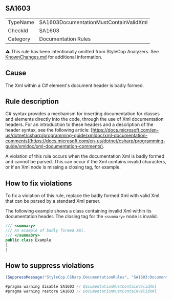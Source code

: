 ﻿## SA1603

<table>
<tr>
  <td>TypeName</td>
  <td>SA1603DocumentationMustContainValidXml</td>
</tr>
<tr>
  <td>CheckId</td>
  <td>SA1603</td>
</tr>
<tr>
  <td>Category</td>
  <td>Documentation Rules</td>
</tr>
</table>

:warning: This rule has been intentionally omitted from StyleCop Analyzers. See [KnownChanges.md](KnownChanges.md) for
additional information.

## Cause

The Xml within a C# element's document header is badly formed.

## Rule description

C# syntax provides a mechanism for inserting documentation for classes and elements directly into the code, through the use of Xml documentation headers. For an introduction to these headers and a description of the header syntax, see the following article: [https://docs.microsoft.com/en-us/dotnet/csharp/programming-guide/xmldoc/xml-documentation-comments](https://docs.microsoft.com/en-us/dotnet/csharp/programming-guide/xmldoc/xml-documentation-comments).

A violation of this rule occurs when the documentation Xml is badly formed and cannot be parsed. This can occur if the Xml contains invalid characters, or if an Xml node is missing a closing tag, for example.

## How to fix violations

To fix a violation of this rule, replace the badly formed Xml with valid Xml that can be parsed by a standard Xml parser.

The following example shows a class containing invalid Xml within its documentation header. The closing tag for the `<summary>` node is invalid.

```csharp
/// <summary>
/// An example of badly formed Xml.
/// </summa3ry>
public class Example
{
}
```

## How to suppress violations

```csharp
[SuppressMessage("StyleCop.CSharp.DocumentationRules", "SA1603:DocumentationMustContainValidXml", Justification = "Reviewed.")]
```

```csharp
#pragma warning disable SA1603 // DocumentationMustContainValidXml
#pragma warning restore SA1603 // DocumentationMustContainValidXml
```
